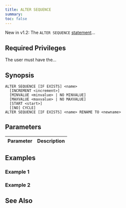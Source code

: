 ```yaml
---
title: ALTER SEQUENCE
summary:
toc: false
---
```


<span class="version-tag">New in v1.2:</span> The `ALTER SEQUENCE` [statement](sql-statements.html)...

<div id="toc"></div>

## Required Privileges

The user must have the...

## Synopsis

~~~
ALTER SEQUENCE [IF EXISTS] <name>
  [INCREMENT <increment>]
  [MINVALUE <minvalue> | NO MINVALUE]
  [MAXVALUE <maxvalue> | NO MAXVALUE]
  [START <start>]
  [[NO] CYCLE]
ALTER SEQUENCE [IF EXISTS] <name> RENAME TO <newname>
~~~

## Parameters

<style>
table td:first-child {
    min-width: 225px;
}
</style>

 Parameter | Description
-----------|------------

## Examples

### Example 1

### Example 2

## See Also
